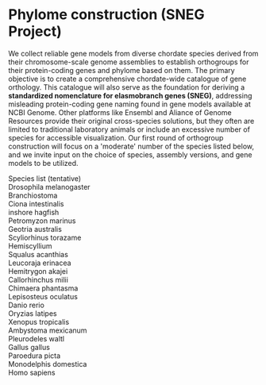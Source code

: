 # Phylome construction (SNEG Project)


We collect reliable gene models from diverse chordate species derived from their chromosome-scale genome assemblies to establish orthogroups for their protein-coding genes and phylome based on them. The primary objective is to create a comprehensive chordate-wide catalogue of gene orthology. This catalogue will also serve as the foundation for deriving a <strong>standardized nomenclature for elasmobranch genes (SNEG)</strong>, addressing misleading protein-coding gene naming found in gene models available at NCBI Genome. Other platforms like Ensembl and Aliance of Genome Resources provide their original cross-species solutions, but they often are limited to traditional laboratory animals or include an excessive number of species for accessible visualization. Our first round of orthogroup construction will focus on a 'moderate' number of the species listed below, and we invite input on the choice of species, assembly versions, and gene models to be utilized. 

Species list (tentative)<br>
Drosophila melanogaster<br>
Branchiostoma<br>
Ciona intestinalis<br>
inshore hagfish<br>
Petromyzon marinus<br>
Geotria australis<br>
Scyliorhinus torazame<br>
Hemiscyllium<br>
Squalus acanthias<br>
Leucoraja erinacea<br>
Hemitrygon akajei<br>
Callorhinchus milii<br>
Chimaera phantasma<br>
Lepisosteus oculatus<br>
Danio rerio<br>
Oryzias latipes<br>
Xenopus tropicalis<br>
Ambystoma mexicanum <br>
Pleurodeles waltl<br>
Gallus gallus<br>
Paroedura picta<br>
Monodelphis domestica<br>
Homo sapiens<br>

